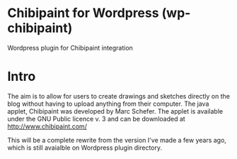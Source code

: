 Chibipaint for Wordpress (wp-chibipaint)
=============

Wordpress plugin for Chibipaint integration

Intro
=============

The aim is to allow for users to create drawings and sketches directly on the blog without having to upload anything from their computer. The java applet, Chibipaint was developed by Marc Schefer. The applet is available under the GNU Public licence v. 3 and can be downloaded at http://www.chibipaint.com/

This will be a complete rewrite from the version I've made a few years ago, which is still avaialble on Wordpress plugin directory.
